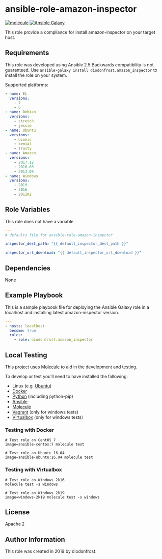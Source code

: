 # ansible-role-amazon-inspector

[![molecule](https://github.com/diodonfrost/ansible-role-amazon-inspector/workflows/molecule/badge.svg)](https://github.com/diodonfrost/ansible-role-amazon-inspector/actions)
[![Ansible Galaxy](https://img.shields.io/badge/galaxy-diodonfrost.amazon_inspector-660198.svg)](https://galaxy.ansible.com/diodonfrost/amazon_inspector)

This role provide a compliance for install amazon-inspector on your target host.

## Requirements

This role was developed using Ansible 2.5 Backwards compatibility is not guaranteed.
Use `ansible-galaxy install diodonfrost.amazon_inspector` to install the role on your system.

Supported platforms:

```yaml
- name: EL
  versions:
    - 7
    - 6
- name: Debian
  versions:
    - stretch
    - jessie
- name: Ubuntu
  versions:
    - bionic
    - xenial
    - trusty
- name: Amazon
  versions:
    - 2017.12
    - 2016.03
    - 2013.09
- name: Windows
  versions:
    - 2019
    - 2016
    - 2012R2
```

## Role Variables

This role does not have a variable

```yaml
---
# defaults file for ansible-role-amazon-inspector

inspector_dest_path: "{{ default_inspector_dest_path }}"

inspector_url_download: "{{ default_inspector_url_download }}"
```

## Dependencies

None

## Example Playbook

This is a sample playbook file for deploying the Ansible Galaxy 
role in a localhost and installing latest amazon-inspector version.

```yaml
---
- hosts: localhost
  become: true
  roles:
    - role: diodonfrost.amazon_inspector
```

## Local Testing

This project uses [Molecule](http://molecule.readthedocs.io/) to aid in the
development and testing.

To develop or test you'll need to have installed the following:

* Linux (e.g. [Ubuntu](http://www.ubuntu.com/))
* [Docker](https://www.docker.com/)
* [Python](https://www.python.org/) (including python-pip)
* [Ansible](https://www.ansible.com/)
* [Molecule](http://molecule.readthedocs.io/)
* [Vagrant](https://www.vagrantup.com/) (only for windows tests)
* [Virtualbox](https://www.virtualbox.org/) (only for windows tests)

### Testing with Docker

```shell
# Test role on CentOS 7
image=ansible-centos:7 molecule test

# Test role on Ubuntu 16.04
image=ansible-ubuntu:16.04 molecule test
```

### Testing with Virtualbox

```shell
# Test role on Windows 2k16
molecule test -s windows

# Test role on Windows 2k19
image=windows-2k19 molecule test -s windows
```

## License

Apache 2

## Author Information

This role was created in 2019 by diodonfrost.
